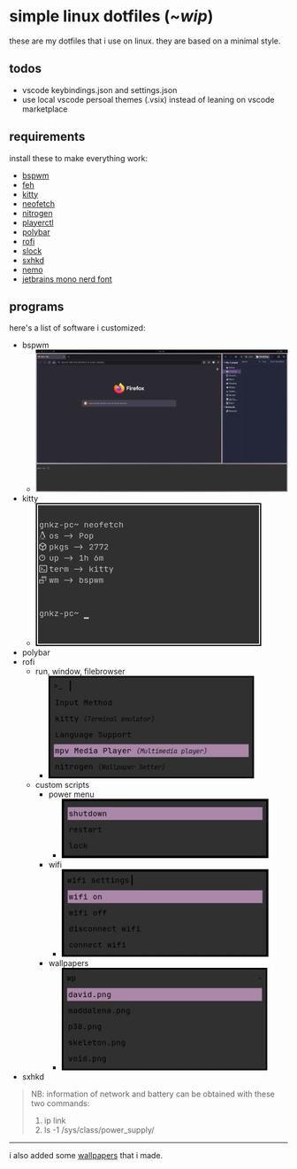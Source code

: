# simple linux dotfiles (~_wip_)

these are my dotfiles that i use on linux. they are based on a minimal style.

## todos

+ vscode keybindings.json and settings.json
+ use local vscode persoal themes (.vsix) instead of leaning on vscode marketplace

## requirements

install these to make everything work:
+ [bspwm](https://github.com/baskerville/bspwm)
+ [feh](https://feh.finalrewind.org/)
+ [kitty](https://sw.kovidgoyal.net/kitty/)
+ [neofetch](https://github.com/dylanaraps/neofetch)
+ [nitrogen](https://wiki.archlinux.org/title/Nitrogen)
+ [playerctl](https://github.com/altdesktop/playerctl)
+ [polybar](https://github.com/polybar/polybar)
+ [rofi](https://github.com/davatorium/rofi)
+ [slock](https://wiki.archlinux.org/title/Slock)
+ [sxhkd](https://github.com/baskerville/sxhkd)
+ [nemo](https://github.com/linuxmint/nemo)
+ [jetbrains mono nerd font](https://www.nerdfonts.com/font-downloads)

## programs

here's a list of software i customized:
+ bspwm
    + ![bspwm](./imgs/bspwm.png)
+ kitty
    + ![kitty](./imgs/kitty.png)
+ polybar
+ rofi
    + run, window, filebrowser
        + ![rofi-run](./imgs/rofi-run.png)
    + custom scripts
        + power menu
            + ![rofi-powermenu](./imgs/rofi-powermenu.png)
        + wifi
            + ![rofi-wifi](./imgs/rofi-wifi.png)
        + wallpapers
            + ![rofi-wallpapers](./imgs/rofi-wallpapers.png)
+ sxhkd

> NB: information of network and battery can be obtained with these two commands:
> 1. ip link
> 2. ls -1 /sys/class/power_supply/

---

i also added some [wallpapers](https://github.com/dellarosciagiorgio/dotfiles/blob/main/wallpapers/README.md) that i made.
